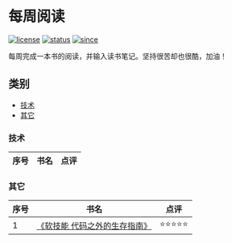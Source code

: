 # 每周阅读
[![license](https://badgen.net/badge/license/CC-BY-SA-4.0/green)](https://github.com/yanglbme/weekly-reading/blob/master/LICENSE)
[![status](https://badgen.net/badge/status/updated-weekly/orange)](https://github.com/yanglbme/weekly-reading)
[![since](https://badgen.net/badge/since/2019.03.11/purple)](https://github.com/yanglbme/weekly-reading)

每周完成一本书的阅读，并输入读书笔记。坚持很苦却也很酷，加油！

## 类别
- [技术](#技术)
- [其它](#其它)

### 技术
| 序号 | 书名 | 点评 |
|---|---|---|

### 其它
| 序号 | 书名 | 点评 |
|---|---|---|
| 1 | [《软技能 代码之外的生存指南》](docs/other/2019-03-10-软技能-代码之外的生存指南.md) | ⭐⭐⭐⭐⭐ |